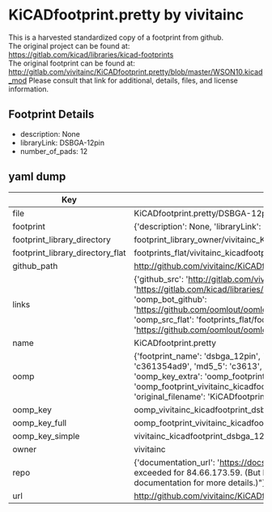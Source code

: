 # KiCADfootprint.pretty by vivitainc  
This is a harvested standardized copy of a footprint from github.  
The original project can be found at:  
https://gitlab.com/kicad/libraries/kicad-footprints  
The original footprint can be found at:
http://gitlab.com/vivitainc/KiCADfootprint.pretty/blob/master/WSON10.kicad_mod
Please consult that link for additional, details, files, and license information.  
## Footprint Details
* description: None  
* libraryLink: DSBGA-12pin  
* number_of_pads: 12  
## yaml dump  
| Key | Value |  
| --- | --- |  
| file | KiCADfootprint.pretty/DSBGA-12pin.kicad_mod |  
| footprint | {'description': None, 'libraryLink': 'DSBGA-12pin', 'number_of_pads': 12} |  
| footprint_library_directory | footprint_library_owner/vivitainc_KiCADfootprint.pretty |  
| footprint_library_directory_flat | footprints_flat/vivitainc_kicadfootprint_dsbga_12pin/working |  
| github_path | http://github.com/vivitainc/KiCADfootprint.pretty/blob/master/DSBGA-12pin.kicad_mod |  
| links | {'github_src': 'http://gitlab.com/vivitainc/KiCADfootprint.pretty/blob/master/WSON10.kicad_mod', 'github_src_repo': 'https://gitlab.com/kicad/libraries/kicad-footprints', 'oomp_bot': 'footprints/vivitainc_kicadfootprint_dsbga_12pin/working', 'oomp_bot_github': 'https://github.com/oomlout/oomlout_oomp_footprint_bot/tree/main/footprints/vivitainc_kicadfootprint_dsbga_12pin/working', 'oomp_src_flat': 'footprints_flat/footprints_flat/vivitainc_kicadfootprint_dsbga_12pin/working', 'oomp_src_flat_github': 'https://github.com/oomlout/oomlout_oomp_footprint_src/tree/main/footprints_flat/vivitainc_kicadfootprint_dsbga_12pin/working'} |  
| name | KiCADfootprint.pretty |  
| oomp | {'footprint_name': 'dsbga_12pin', 'library_name': 'kicadfootprint', 'md5': 'c361354ad9ce63626ab651400f6603b7', 'md5_10': 'c361354ad9', 'md5_5': 'c3613', 'md5_6': 'c36135', 'oomp_key': 'oomp_vivitainc_kicadfootprint_dsbga_12pin', 'oomp_key_extra': 'oomp_footprint_vivitainc_kicadfootprint_dsbga_12pin', 'oomp_key_full': 'oomp_footprint_vivitainc_kicadfootprint_dsbga_12pin_c36135', 'oomp_key_simple': 'vivitainc_kicadfootprint_dsbga_12pin', 'original_filename': 'KiCADfootprint.pretty/DSBGA-12pin.kicad_mod', 'owner_name': 'vivitainc'} |  
| oomp_key | oomp_vivitainc_kicadfootprint_dsbga_12pin |  
| oomp_key_full | oomp_footprint_vivitainc_kicadfootprint_dsbga_12pin |  
| oomp_key_simple | vivitainc_kicadfootprint_dsbga_12pin |  
| owner | vivitainc |  
| repo | {'documentation_url': 'https://docs.github.com/rest/overview/resources-in-the-rest-api#rate-limiting', 'message': "API rate limit exceeded for 84.66.173.59. (But here's the good news: Authenticated requests get a higher rate limit. Check out the documentation for more details.)"} |  
| url | http://github.com/vivitainc/KiCADfootprint.pretty |  

